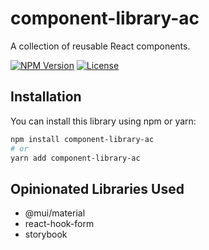 # component-library-ac

A collection of reusable React components.

[![NPM Version](https://img.shields.io/npm/v/component-library-ac.svg)](https://www.npmjs.com/package/component-library-ac)
[![License](https://img.shields.io/github/license/alphacrash/component-library-ac.svg)](LICENSE)

## Installation

You can install this library using npm or yarn:

```bash
npm install component-library-ac
# or
yarn add component-library-ac
```

## Opinionated Libraries Used
* @mui/material
* react-hook-form
* storybook
